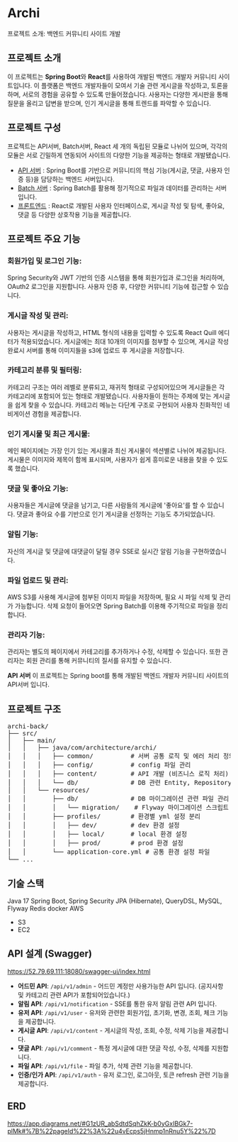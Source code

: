 # Archi
프로젝트 소개: 백엔드 커뮤니티 사이트 개발

## 프로젝트 소개
이 프로젝트는 **Spring Boot**와 **React**를 사용하여 개발된 백엔드 개발자 커뮤니티 사이트입니다. 
이 플랫폼은 백엔드 개발자들이 모여서 기술 관련 게시글을 작성하고, 토론을 하며, 서로의 경험을 공유할 수 있도록 만들어졌습니다. 
사용자는 다양한 게시판을 통해 질문을 올리고 답변을 받으며, 인기 게시글을 통해 트렌드를 파악할 수 있습니다.

## 프로젝트 구성

프로젝트는 API서버, Batch서버, React 세 개의 독립된 모듈로 나뉘어 있으며, 
각각의 모듈은 서로 긴밀하게 연동되어 사이트의 다양한 기능을 제공하는 형태로 개발됐습니다.

- [API 서버](#api-서버) : Spring Boot를 기반으로 커뮤니티의 핵심 기능(게시글, 댓글, 사용자 인증 등)을 담당하는 백엔드 서버입니다.
- [Batch 서버](#batch-서버) : Spring Batch를 활용해 정기적으로 파일과 데이터를 관리하는 서버입니다.
- [프론트엔드](#프론트엔드) : React로 개발된 사용자 인터페이스로, 게시글 작성 및 탐색, 좋아요, 댓글 등 다양한 상호작용 기능을 제공합니다.


## 프로젝트 주요 기능

### 회원가입 및 로그인 기능:
Spring Security와 JWT 기반의 인증 시스템을 통해 회원가입과 로그인을 처리하며, OAuth2 로그인을 지원합니다.
사용자 인증 후, 다양한 커뮤니티 기능에 접근할 수 있습니다.

### 게시글 작성 및 관리:
사용자는 게시글을 작성하고, HTML 형식의 내용을 입력할 수 있도록 React Quill 에디터가 적용되었습니다.
게시글에는 최대 10개의 이미지를 첨부할 수 있으며, 게시글 작성 완료시 서버를 통해 이미지들을 s3에 업로드 후 게시글을 저장합니다.

### 카테고리 분류 및 필터링:
카테고리 구조는 여러 레벨로 분류되고, 재귀적 형태로 구성되어있으며 게시글들은 각 카테고리에 포함되어 있는 형태로 개발됐습니다.
사용자들이 원하는 주제에 맞는 게시글을 쉽게 찾을 수 있습니다.
카테고리 메뉴는 다단계 구조로 구현되어 사용자 친화적인 네비게이션 경험을 제공합니다.

### 인기 게시물 및 최근 게시물:
메인 페이지에는 가장 인기 있는 게시물과 최신 게시물이 섹션별로 나뉘어 제공됩니다.
게시물은 이미지와 제목이 함께 표시되며, 사용자가 쉽게 흥미로운 내용을 찾을 수 있도록 했습니다.

### 댓글 및 좋아요 기능:
사용자들은 게시글에 댓글을 남기고, 다른 사람들의 게시글에 '좋아요'를 할 수 있습니다.
댓글과 좋아요 수를 기반으로 인기 게시글을 선정하는 기능도 추가되었습니다.

### 알림 기능:
자신의 게시글 및 댓글에 대댓글이 달릴 경우 SSE로 실시간 알림 기능을 구현하였습니다.

### 파일 업로드 및 관리:
AWS S3를 사용해 게시글에 첨부된 이미지 파일을 저장하며, 필요 시 파일 삭제 및 관리가 가능합니다.
삭제 요청이 들어오면 Spring Batch를 이용해 주기적으로 파일을 정리합니다.

### 관리자 기능:
관리자는 별도의 페이지에서 카테고리를 추가하거나 수정, 삭제할 수 있습니다.
또한 관리자는 회원 관리를 통해 커뮤니티의 질서를 유지할 수 있습니다.



**API 서버**
이 프로젝트는 Spring boot를 통해 개발된 백엔드 개발자 커뮤니티 사이트의 API서버 입니다.

## 프로젝트 구조
<pre>
archi-back/
├── src/
│   ├── main/
│   │   ├── java/com/architecture/archi/
│   │   │   ├── common/          # 서버 공통 로직 및 에러 처리 정의
│   │   │   ├── config/          # config 파일 관리
│   │   │   ├── content/         # API 개발 (비즈니스 로직 처리)
│   │   │   └── db/              # DB 관련 Entity, Repository 관리
│   │   └── resources/
│   │       ├── db/              # DB 마이그레이션 관련 파일 관리
│   │       │   └── migration/    # Flyway 마이그레이션 스크립트 파일
│   │       ├── profiles/        # 환경별 yml 설정 분리
│   │       │   ├── dev/         # dev 환경 설정
│   │       │   ├── local/       # local 환경 설정
│   │       │   ├── prod/        # prod 환경 설정
│   │       └── application-core.yml # 공통 환경 설정 파일
└── ...
</pre>



## 기술 스택
Java 17
Spring Boot, Spring Security
JPA (Hibernate), QueryDSL, MySQL, Flyway
Redis
docker
AWS
 - S3
 - EC2


## API 설계 (Swagger)
https://52.79.69.111:18080/swagger-ui/index.html

- **어드민 API**: `/api/v1/admin` - 어드민 계정만 사용가능한 API 입니다. (공지사항 및 카테고리 관련 API가 포함되어있습니다.)
- **알림 API**: `/api/v1/notification` - SSE를 통한 유저 알림 관련 API 입니다.
- **유저 API**: `/api/v1/user` - 유저와 관련한 회원가입, 초기화, 변경, 조회, 체크 기능을 제공합니다.
- **게시글 API**: `/api/v1/content` - 게시글의 작성, 조회, 수정, 삭제 기능을 제공합니다.
- **댓글 API**: `/api/v1/comment` - 특정 게시글에 대한 댓글 작성, 수정, 삭제를 지원합니다.
- **파일 API**: `/api/v1/file` - 파일 추가, 삭제 관련 기능을 제공합니다.
- **인증/인가 API**: `/api/v1/auth` - 유저 로그인, 로그아웃, 토큰 refresh 관련 기능을 제공합니다.

## ERD
https://app.diagrams.net/#G1zUR_abSdtdSqhZkK-b0yGxIBGk7-plMk#%7B%22pageId%22%3A%22u4vEcps5jHnmp1nRnu5Y%22%7D
